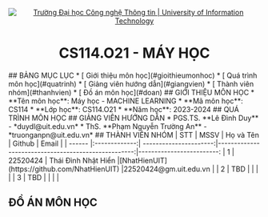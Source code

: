 <p align="center">
  <a href="https://www.uit.edu.vn/" title="Trường Đại học Công nghệ Thông tin" style="border: 5;">
    <img src="https://i.imgur.com/WmMnSRt.png" alt="Trường Đại học Công nghệ Thông tin | University of Information Technology">
  </a>
</p>

<h1 align="center"><b>CS114.O21 - MÁY HỌC</b></h1>
## BẢNG MỤC LỤC
* [ Giới thiệu môn học](#gioithieumonhoc)
* [ Quá trình môn học](#quatrinh)
* [ Giảng viên hướng dẫn](#giangvien)
* [ Thành viên nhóm](#thanhvien)
* [ Đồ án môn học](#doan)
## GIỚI THIỆU MÔN HỌC
<a name="gioithieumonhoc"></a>
* **Tên môn học**: Máy học - MACHINE LEARNING
* **Mã môn học**: CS114
* **Lớp học**: CS114.O21
* **Năm học**: 2023-2024
## QUÁ TRÌNH MÔN HỌC
<a name="quatrinh"></a>
## GIẢNG VIÊN HƯỚNG DẪN
<a name="giangvien"></a>
* PGS.TS. **Lê Đình Duy** - *duydl@uit.edu.vn*
* ThS. **Phạm Nguyễn Trường An** - *truonganpn@uit.edu.vn*
## THÀNH VIÊN NHÓM
<a name="thanhvien"></a>
| STT    | MSSV          | Họ và Tên              | Github                                              | Email                   |
| ------ |:-------------:| ----------------------:|----------------------------------------------------:|-------------------------:
| 1      | 22520424      | Thái Đình Nhật Hiển    |[NhatHienUIT](https://github.com/NhatHienUIT)        |22520424@gm.uit.edu.vn   |
| 2      | TBD           |                        |                                                     |                         |
| 3      | TBD           |                        |                                                     |                         |

## ĐỒ ÁN MÔN HỌC
<a name="doan"></a>
